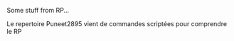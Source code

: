 Some stuff from RP...

Le repertoire Puneet2895 vient de commandes scriptées pour comprendre le RP 
